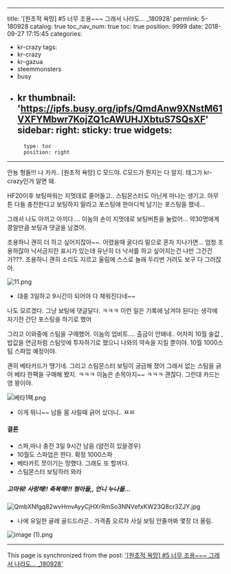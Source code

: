 
---
title: '[원초적 욕망] #5 너무 조용~~~ 그래서 나라도... _180928'
permlink: 5-180928
catalog: true
toc_nav_num: true
toc: true
position: 9999
date: 2018-09-27 17:15:45
categories:
- kr-crazy
tags:
- kr-crazy
- kr-gazua
- steemmonsters
- busy
- kr
thumbnail: 'https://ipfs.busy.org/ipfs/QmdAnw9XNstM61VXFYMbwr7KojZQ1cAWUHJXbtuS7SQsXF'
sidebar:
    right:
        sticky: true
widgets:
    -
        type: toc
        position: right
---



안뇽 형들!!!  나 카카.. 
[원초적 욕망] C 모드야.  C모드가 뭔지는 다 알지.
태그가 kr-crazy인거 알면 돼.

HF20이후 보팅파워는 지멋데로 줄어들고.. 스팀몬스터도 아닌게
마나는 생기고. 아무튼 다들 충전한다고 보팅하지 말라고 포스팅에
한마디씩 남기는 포스팅을 했네...

그래서 나도 아끼고 아끼다.... 
이놈의 손이 지멋데로 보팅버튼을 눌렀어... 
약30명에게 콩알만큼 보팅과 댓글을 남겼어.

조용하니 괜히 더 하고 싶어지잖아~~. 
어렸을때 굴다리 밑으로 혼자 지나가면... 엄청 조용하잖아
낙서금지란 표시가 있는데 유난히 더 낙서를 하고 싶어지는건 나만 그건건가???.
조용하니 괜히 소리도 지르고 울림에 스스로 놀래 두리번 거려도 보구 다 그러잖아.

![11.png](https://ipfs.busy.org/ipfs/QmdAnw9XNstM61VXFYMbwr7KojZQ1cAWUHJXbtuS7SQsXF)
- 대충 3일하고 9시간이 되어야 다 채워진다네~~


나도 모르겠다. 그냥 보팅에 댓글달다. ㅋㅋㅋ 이런 일은 기록에
남겨야 된다는 생각에 자기전 간단 포스팅을 하기로 했어

그리고 이와중에 
스팀을 구매했어. 이놈의 업비트.... 출금이 안돼네..
어차피 10월 술값 ,밥값을 연금처럼 스팀잇에 투자하기로 했으니
나와의 약속을 지킬 뿐이야. 10월 1000스팀 스파업 예정이야.

괜히 베타카드가 땡기네. 
그리고 스팀몬스터 보팅이 궁금해 졌어
그래서 없는 스팀을 긁어 베타 한팩을 구매해 봤지. ㅋㅋㅋ
이놈은 손목아지~~ ㅋㅋㅋ 괜찮다. 그런대 카드는 영 꽝이야.

![베타1팩.png](https://ipfs.busy.org/ipfs/QmQxn3zYayg6hkM7Lv7mJkYr1Apops8ro3PZUt7vZXu2Q9)
- 이게 뭐니~~ 남들 몸 사릴때 긁어 샀더니.. ㅉㅉ

#### 결론
 - 스파,마나 충전 3일 9시간 남음 (얌전히 있을경우)
 - 10월도 스파업은 한다. 확정 1000스파
 - 베타카트 쪼이기는 망했다. 그래도 또 할꺼다.
 - 스팀몬스터 보팅하러 와라

##### 고마워! 사랑해!! 축복해!!! 형아들,, 언니 누나들...

![QmbXNfgq82wvHmvAyyCjHXrRmSo3NNVefxKW23Q8cr3ZJY.jpg](https://ipfs.busy.org/ipfs/QmQSAgDki3LtcyR7GvTd1cfAqcgbcsCFC35dYh8VRxv8PB)
- 나에 유일한 골레 골드드라곤.. 가격좀 오르자
   사실 보팅 안줄까봐 몇장 더 올림.

![image (1).png](https://ipfs.busy.org/ipfs/QmSZQm7UmueVPL3N7Uqe1kgiECssKZksWjXs7fibzUMxbi)


- - -

This page is synchronized from the post: ['[원초적 욕망] #5 너무 조용~~~ 그래서 나라도... _180928'](https://steemit.com/@kibumh/5-180928)
